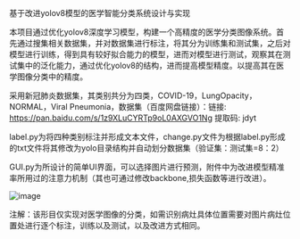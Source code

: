 基于改进yolov8模型的医学智能分类系统设计与实现

本项目通过优化yolov8深度学习模型，构建一个高精度的医学分类图像系统。首先通过搜集相关数据集，并对数据集进行标注，将其分为训练集和测试集，之后对模型进行训练，得到具有较好拟合能力的模型，进而对模型进行测试，观察其在测试集中的泛化能力，通过优化yolov8的结构，进而提高模型精度。以提高其在医学图像分类中的精度。

采用新冠肺炎数据集，其类别共分为四类，COVID-19，LungOpacity，NORMAL，Viral Pneumonia，数据集（百度网盘链接）：链接: https://pan.baidu.com/s/1z9XLuCYRTp9oL0AXGVO1Ng 提取码: jdyt

label.py为将四种类别标注并形成文本文件，change.py文件为根据label.py形成的txt文件将其修改为yolo目录结构并自动划分数据集（验证集：测试集=8：2）

GUI.py为所设计的简单UI界面，可以选择图片进行预测，附件中为改进模型精准率所用过的注意力机制（其也可通过修改backbone,损失函数等进行改进）。

![image](https://github.com/user-attachments/assets/6ca3cfb1-813a-4720-8832-51ba98d8a645)

注解：该形目仅实现对医学图像的分类，如需识别病灶具体位置需要对图片病灶位置处进行逐个标注，训练以及测试，以及改进方式相同。


